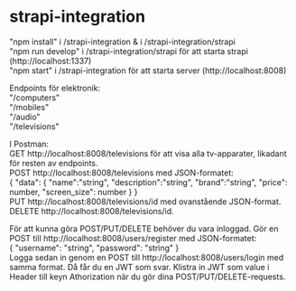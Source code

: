# strapi-integration

"npm install" i /strapi-integration & i /strapi-integration/strapi  
"npm run develop" i /strapi-integration/strapi för att starta strapi (http://localhost:1337)  
"npm start" i /strapi-integration för att starta server (http://localhost:8008)  

Endpoints för elektronik:  
"/computers"  
"/mobiles"  
"/audio"  
"/televisions"  

I Postman:  
GET http://localhost:8008/televisions för att visa alla tv-apparater, likadant för resten av endpoints.  
POST http://localhost:8008/televisions med JSON-formatet:  
{
    "data": {
        "name":"string",
        "description":"string",
        "brand":"string",
        "price": number,
        "screen_size": number
    }
}  
PUT http://localhost:8008/televisions/id med ovanstående JSON-format.  
DELETE http://localhost:8008/televisions/id.  

För att kunna göra POST/PUT/DELETE behöver du vara inloggad. Gör en POST till http://localhost:8008/users/register med JSON-formatet:  
{
    "username": "string",
    "password": "string"
}  
Logga sedan in genom en POST till http://localhost:8008/users/login med samma format. Då får du en JWT som svar. Klistra in JWT som value i Header till keyn Athorization när du gör dina POST/PUT/DELETE-requests.
